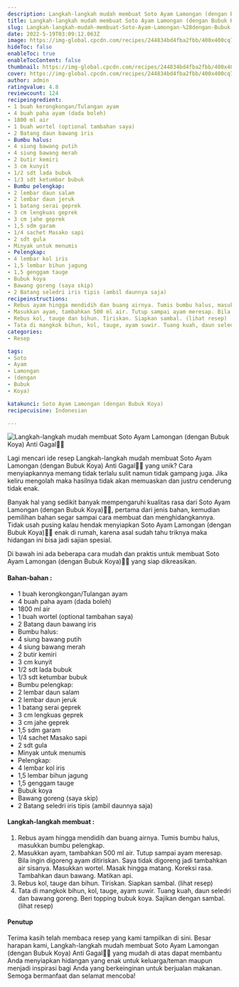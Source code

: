 ```yaml
---
description: Langkah-langkah mudah membuat Soto Ayam Lamongan (dengan Bubuk Koya) Anti Gagal"
title: Langkah-langkah mudah membuat Soto Ayam Lamongan (dengan Bubuk Koya) Anti Gagal
slug: Langkah-langkah-mudah-membuat-Soto-Ayam-Lamongan-%28dengan-Bubuk-Koya%29-Anti-Gagal
date: 2022-5-19T03:09:12.063Z
image: https://img-global.cpcdn.com/recipes/244834bd4fba2fbb/400x400cq70/photo.jpg
hideToc: false
enableToc: true
enableTocContent: false
thumbnail: https://img-global.cpcdn.com/recipes/244834bd4fba2fbb/400x400cq70/photo.jpg
cover: https://img-global.cpcdn.com/recipes/244834bd4fba2fbb/400x400cq70/photo.jpg
author: admin
ratingvalue: 4.8
reviewcount: 124
recipeingredient:
- 1 buah kerongkongan/Tulangan ayam
- 4 buah paha ayam (dada boleh)
- 1800 ml air
- 1 buah wortel (optional tambahan saya)
- 2 Batang daun bawang iris
- Bumbu halus:
- 4 siung bawang putih
- 4 siung bawang merah
- 2 butir kemiri
- 3 cm kunyit
- 1/2 sdt lada bubuk
- 1/3 sdt ketumbar bubuk
- Bumbu pelengkap:
- 2 lembar daun salam
- 2 lembar daun jeruk
- 1 batang serai geprek
- 3 cm lengkuas geprek
- 3 cm jahe geprek
- 1,5 sdm garam
- 1/4 sachet Masako sapi
- 2 sdt gula
- Minyak untuk menumis
- Pelengkap:
- 4 lembar kol iris
- 1,5 lembar bihun jagung
- 1,5 genggam tauge
- Bubuk koya
- Bawang goreng (saya skip)
- 2 Batang seledri iris tipis (ambil daunnya saja)
recipeinstructions:
- Rebus ayam hingga mendidih dan buang airnya. Tumis bumbu halus, masukkan bumbu pelengkap.
- Masukkan ayam, tambahkan 500 ml air. Tutup sampai ayam meresap. Bila ingin digoreng ayam ditiriskan. Saya tidak digoreng jadi tambahkan air sisanya. Masukkan wortel. Masak hingga matang. Koreksi rasa. Tambahkan daun bawang. Matikan api.
- Rebus kol, tauge dan bihun. Tiriskan. Siapkan sambal. (lihat resep)
- Tata di mangkok bihun, kol, tauge, ayam suwir. Tuang kuah, daun seledri dan bawang goreng. Beri topping bubuk koya. Sajikan dengan sambal. (lihat resep)
categories:
- Resep

tags:
- Soto
- Ayam
- Lamongan
- (dengan
- Bubuk
- Koya)

katakunci: Soto Ayam Lamongan (dengan Bubuk Koya)
recipecuisine: Indonesian

---
```


![Langkah-langkah mudah membuat Soto Ayam Lamongan (dengan Bubuk Koya) Anti Gagal👩‍🍳](https://img-global.cpcdn.com/recipes/244834bd4fba2fbb/400x400cq70/photo.jpg)

Lagi mencari ide resep Langkah-langkah mudah membuat Soto Ayam Lamongan (dengan Bubuk Koya) Anti Gagal👩‍🍳 yang unik? Cara menyiapkannya memang tidak terlalu sulit namun tidak gampang juga. Jika keliru mengolah maka hasilnya tidak akan memuaskan dan justru cenderung tidak enak.

Banyak hal yang sedikit banyak mempengaruhi kualitas rasa dari Soto Ayam Lamongan (dengan Bubuk Koya)👩‍🍳, pertama dari jenis bahan, kemudian pemilihan bahan segar sampai cara membuat dan menghidangkannya. Tidak usah pusing kalau hendak menyiapkan Soto Ayam Lamongan (dengan Bubuk Koya)👩‍🍳 enak di rumah, karena asal sudah tahu triknya maka hidangan ini bisa jadi sajian spesial.

Di bawah ini ada beberapa cara mudah dan praktis untuk membuat Soto Ayam Lamongan (dengan Bubuk Koya)👩‍🍳 yang siap dikreasikan.

<!--inarticleads1-->

#### Bahan-bahan :

- 1 buah kerongkongan/Tulangan ayam
- 4 buah paha ayam (dada boleh)
- 1800 ml air
- 1 buah wortel (optional tambahan saya)
- 2 Batang daun bawang iris
- Bumbu halus:
- 4 siung bawang putih
- 4 siung bawang merah
- 2 butir kemiri
- 3 cm kunyit
- 1/2 sdt lada bubuk
- 1/3 sdt ketumbar bubuk
- Bumbu pelengkap:
- 2 lembar daun salam
- 2 lembar daun jeruk
- 1 batang serai geprek
- 3 cm lengkuas geprek
- 3 cm jahe geprek
- 1,5 sdm garam
- 1/4 sachet Masako sapi
- 2 sdt gula
- Minyak untuk menumis
- Pelengkap:
- 4 lembar kol iris
- 1,5 lembar bihun jagung
- 1,5 genggam tauge
- Bubuk koya
- Bawang goreng (saya skip)
- 2 Batang seledri iris tipis (ambil daunnya saja)

<!--inarticleads2-->

#### Langkah-langkah membuat :

1. Rebus ayam hingga mendidih dan buang airnya. Tumis bumbu halus, masukkan bumbu pelengkap.
1. Masukkan ayam, tambahkan 500 ml air. Tutup sampai ayam meresap. Bila ingin digoreng ayam ditiriskan. Saya tidak digoreng jadi tambahkan air sisanya. Masukkan wortel. Masak hingga matang. Koreksi rasa. Tambahkan daun bawang. Matikan api.
1. Rebus kol, tauge dan bihun. Tiriskan. Siapkan sambal. (lihat resep)
1. Tata di mangkok bihun, kol, tauge, ayam suwir. Tuang kuah, daun seledri dan bawang goreng. Beri topping bubuk koya. Sajikan dengan sambal. (lihat resep)

#### Penutup

Terima kasih telah membaca resep yang kami tampilkan di sini. Besar harapan kami, Langkah-langkah mudah membuat Soto Ayam Lamongan (dengan Bubuk Koya) Anti Gagal👩‍🍳 yang mudah di atas dapat membantu Anda menyiapkan hidangan yang enak untuk keluarga/teman maupun menjadi inspirasi bagi Anda yang berkeinginan untuk berjualan makanan. Semoga bermanfaat dan selamat mencoba!